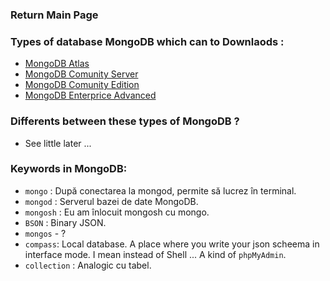 ### Return Main Page

### Types of database MongoDB which can to Downlaods :
* [MongoDB Atlas](https://www.mongodb.com/try)
* [MongoDB Comunity Server](https://www.mongodb.com/try/download/community)
* [MongoDB Comunity Edition](https://www.mongodb.com/try/download/community-edition)
* [MongoDB Enterprice Advanced](https://www.mongodb.com/try/download/enterprise)

### Differents between these types of MongoDB ?
* See little later ...

### Keywords in MongoDB: 
* `mongo` : După conectarea la mongod, permite să lucrez în terminal.
* `mongod` : Serverul bazei de date MongoDB.
* `mongosh` : Eu am înlocuit mongosh cu mongo.
* `BSON` : Binary JSON.
* `mongos` - ?
*  `compass`: Local database. A place where you write your json scheema in interface mode. I mean instead of Shell ... A kind of `phpMyAdmin`.
* `collection` : Analogic cu tabel.

